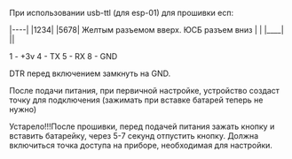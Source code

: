 ﻿При использовании usb-ttl (для esp-01) для прошивки есп:

|----|
|1234|
|5678|	   Желтым разъемом вверх. ЮСБ разъем вниз
|    |
|____|
  ||
  
1 - +3v 
4 - TX
5 - RX
8 - GND

DTR перед включением замкнуть на GND.
 
После подачи питания, при первичной настройке, устройство создаст точку для подключения (зажимать при вставке батарей теперь не нужно)

 
Устарело!!!После прошивки, перед подачей питания зажать кнопку и вставить батарейку, через 5-7 секунд отпустить кнопку. Должна включиться точка доступа на приборе, необходимая для настройки.